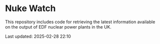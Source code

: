 # Nuke Watch

This repository includes code for retrieving the latest information available on the output of EDF nuclear power plants in the UK.

Last updated: 2025-02-28 22:10